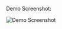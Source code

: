 Demo Screenshot: 

![Demo Screenshot](/Users/hanhhieudao/demo-map-/pages/images/demo_screenshot.png)